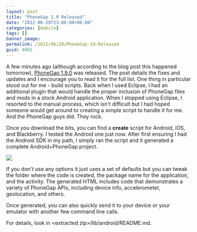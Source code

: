 ```yaml
---
layout: post
title: "PhoneGap 1.9 Released"
date: "2012-06-29T23:06:00+06:00"
categories: [mobile]
tags: []
banner_image: 
permalink: /2012/06/29/PhoneGap-19-Released
guid: 4662
---
```


A few minutes ago (although according to the blog post this happened tomorrow), <a href="http://phonegap.com/2012/06/30/phonegap-1-9-0-released/">PhoneGap 1.9.0</a> was released. The post details the fixes and updates and I encourage you to read it for the full list. One thing in particular stood out for me - build scripts. Back when I used Eclipse, I had an additional plugin that would handle the proper inclusion of PhoneGap files and mods in a stock Android application. When I stopped using Eclipse, I resorted to the manual process, which isn't difficult but I had hoped someone would get around to creating a simple script to handle it for me. And the PhoneGap guys did. They rock. 

Once you download the bits, you can find a <b>create</b> script for Android, iOS, and Blackberry. I tested the Android one just now. After first ensuring I had the Android SDK in my path, I simply ran the script and it generated a complete Android+PhoneGap project. 

<img src="https://static.raymondcamden.com/images/screenshot10.png" />

If you don't use any options it just uses a set of defaults but you can tweak the folder where the code is created, the package name for the application, and the activity. The generated HTML includes code that demonstrates a variety of PhoneGap APIs, including device info, accelerometer, geolocation, and others.

Once generated, you can also quickly send it to your device or your emulator with another few command line calls. 

For details, look in &lt;extracted zip&gt;/lib/android/README.md.